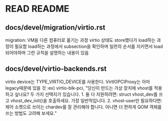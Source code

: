 # READ README

## docs/devel/migration/virtio.rst
migration: VM을 다른 컴퓨터로 옮기는 과정
virtio 상태도 store했다가 load하는 과정이 필요함
load하는 과정에서 subsection을 확인하며 일련의 순서를 지키면서 load 되어야하며
그런 규칙을 설명하는 내용이 있음

## docs/devel/virtio-backends.rst
virtio device는 TYPE_VIRTIO_DEVICE를 사용한다.
VirtIOPCIProxy는 아마 legacy때문에 있을 것 :ex) virtio-blk-pci, 
"당신이 만드는 가상 장치에 vhost를 적용하고 싶나요? 두 가지 선택지가 있습니다.
    1. 둘 다 지원하려면: struct vhost_dev를 쓰고 vhost_dev_init()을 호출하세요. 가장 일반적입니다.
    2. vhost-user만 필요하다면: 제어 소켓으로 쓰이는 chardev를 잘 관리해야 합니다. 아니면 더 편하게 QOM 객체를 쓰는 방법도 고려해 보세요."


